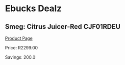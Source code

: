 
# Ebucks Dealz
## Smeg: Citrus Juicer-Red CJF01RDEU
[Product Page](https://www.ebucks.com/web/shop/productSelected.do?prodId=1197894171&catId=1196428103)

Price: R2299.00

Savings: 200.0


	